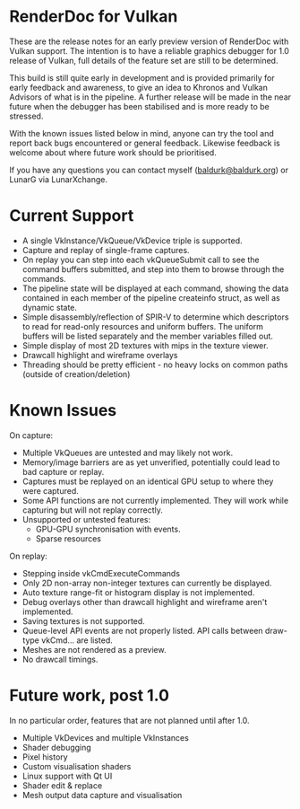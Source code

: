 RenderDoc for Vulkan
========

These are the release notes for an early preview version of RenderDoc with Vulkan support. The intention is to have a reliable graphics debugger for 1.0 release of Vulkan, full details of the feature set are still to be determined.

This build is still quite early in development and is provided primarily for early feedback and awareness, to give an idea to Khronos and Vulkan Advisors of what is in the pipeline. A further release will be made in the near future when the debugger has been stabilised and is more ready to be stressed.

With the known issues listed below in mind, anyone can try the tool and report back bugs encountered or general feedback. Likewise feedback is welcome about where future work should be prioritised.

If you have any questions you can contact myself (baldurk@baldurk.org) or LunarG via LunarXchange.

Current Support
========

* A single VkInstance/VkQueue/VkDevice triple is supported.
* Capture and replay of single-frame captures.
* On replay you can step into each vkQueueSubmit call to see the command buffers submitted, and step into them to browse through the commands.
* The pipeline state will be displayed at each command, showing the data contained in each member of the pipeline createinfo struct, as well as dynamic state.
* Simple disassembly/reflection of SPIR-V to determine which descriptors to read for read-only resources and uniform buffers. The uniform buffers will be listed separately and the member variables filled out.
* Simple display of most 2D textures with mips in the texture viewer.
* Drawcall highlight and wireframe overlays
* Threading should be pretty efficient - no heavy locks on common paths (outside of creation/deletion)

Known Issues
========

On capture:

* Multiple VkQueues are untested and may likely not work.
* Memory/image barriers are as yet unverified, potentially could lead to bad capture or replay.
* Captures must be replayed on an identical GPU setup to where they were captured.
* Some API functions are not currently implemented. They will work while capturing but will not replay correctly.
* Unsupported or untested features:
	* GPU-GPU synchronisation with events.
	* Sparse resources

On replay:

* Stepping inside vkCmdExecuteCommands
* Only 2D non-array non-integer textures can currently be displayed.
* Auto texture range-fit or histogram display is not implemented.
* Debug overlays other than drawcall highlight and wireframe aren't implemented.
* Saving textures is not supported.
* Queue-level API events are not properly listed. API calls between draw-type vkCmd... are listed.
* Meshes are not rendered as a preview.
* No drawcall timings.

Future work, post 1.0
========

In no particular order, features that are not planned until after 1.0.

* Multiple VkDevices and multiple VkInstances
* Shader debugging
* Pixel history
* Custom visualisation shaders
* Linux support with Qt UI
* Shader edit & replace
* Mesh output data capture and visualisation
